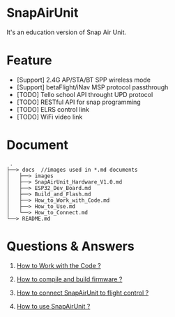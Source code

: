 # SnapAirUnit

It's an education version of Snap Air Unit.

# Feature

* [Support] 2.4G AP/STA/BT SPP wireless mode
* [Support] betaFlight/iNav MSP protocol passthrough
* [TODO] Tello school API throught UPD protocol
* [TODO] RESTful API for snap programming
* [TODO] ELRS control link
* [TODO] WiFi video link

# Document

     .
    ├──> docs  //images used in *.md documents
    │   ├──> images
    │   ├──> SnapAirUnit_Hardware_V1.0.md
    │   ├──> ESP32_Dev_Board.md
    │   ├──> Build_and_Flash.md
    │   ├──> How_to_Work_with_Code.md
    │   ├──> How_to_Use.md
    │   └──> How_to_Connect.md
    └──> README.md

# Questions & Answers

1. [How to Work with the Code ?](./docs/How_to_Work_with_Code.md)

2. [How to compile and build firmware ?](./docs/Build_and_Flash.md)

3. [How to connect SnapAirUnit to flight control ?](./docs/How_to_Connect.md)

4. [How to use SnapAirUnit ?](./docs/How_to_Use.md)

